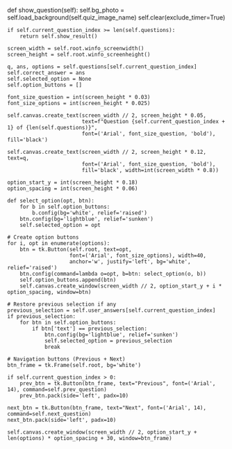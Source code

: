 def show_question(self):
    self.bg_photo = self.load_background(self.quiz_image_name)
    self.clear(exclude_timer=True)

    if self.current_question_index >= len(self.questions):
        return self.show_result()

    screen_width = self.root.winfo_screenwidth()
    screen_height = self.root.winfo_screenheight()

    q, ans, options = self.questions[self.current_question_index]
    self.correct_answer = ans
    self.selected_option = None
    self.option_buttons = []

    font_size_question = int(screen_height * 0.03)
    font_size_options = int(screen_height * 0.025)

    self.canvas.create_text(screen_width // 2, screen_height * 0.05,
                            text=f"Question {self.current_question_index + 1} of {len(self.questions)}",
                            font=('Arial', font_size_question, 'bold'), fill='black')

    self.canvas.create_text(screen_width // 2, screen_height * 0.12, text=q,
                            font=('Arial', font_size_question, 'bold'),
                            fill='black', width=int(screen_width * 0.8))

    option_start_y = int(screen_height * 0.18)
    option_spacing = int(screen_height * 0.06)

    def select_option(opt, btn):
        for b in self.option_buttons:
            b.config(bg='white', relief='raised')
        btn.config(bg='lightblue', relief='sunken')
        self.selected_option = opt

    # Create option buttons
    for i, opt in enumerate(options):
        btn = tk.Button(self.root, text=opt,
                        font=('Arial', font_size_options), width=40,
                        anchor='w', justify='left', bg='white', relief='raised')
        btn.config(command=lambda o=opt, b=btn: select_option(o, b))
        self.option_buttons.append(btn)
        self.canvas.create_window(screen_width // 2, option_start_y + i * option_spacing, window=btn)

    # Restore previous selection if any
    previous_selection = self.user_answers[self.current_question_index]
    if previous_selection:
        for btn in self.option_buttons:
            if btn['text'] == previous_selection:
                btn.config(bg='lightblue', relief='sunken')
                self.selected_option = previous_selection
                break

    # Navigation buttons (Previous + Next)
    btn_frame = tk.Frame(self.root, bg='white')

    if self.current_question_index > 0:
        prev_btn = tk.Button(btn_frame, text="Previous", font=('Arial', 14), command=self.prev_question)
        prev_btn.pack(side='left', padx=10)

    next_btn = tk.Button(btn_frame, text="Next", font=('Arial', 14), command=self.next_question)
    next_btn.pack(side='left', padx=10)

    self.canvas.create_window(screen_width // 2, option_start_y + len(options) * option_spacing + 30, window=btn_frame)